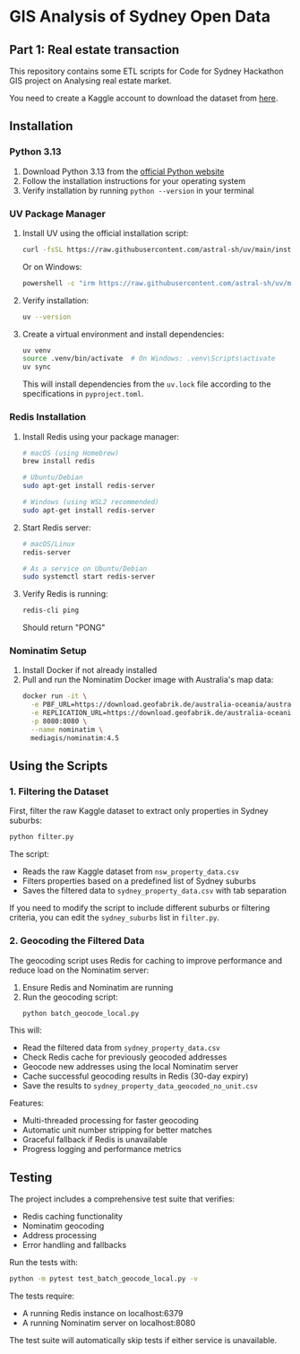 # GIS Analysis of Sydney Open Data
## Part 1: Real estate transaction

This repository contains some ETL scripts for Code for Sydney Hackathon
GIS project on Analysing real estate market.

You need to create a Kaggle account to download the dataset from [here](https://www.kaggle.com/datasets/josephcheng123456/nsw-australia-property-data).

## Installation

### Python 3.13
1. Download Python 3.13 from the [official Python website](https://www.python.org/downloads/)
2. Follow the installation instructions for your operating system
3. Verify installation by running `python --version` in your terminal

### UV Package Manager
1. Install UV using the official installation script:
   ```bash
   curl -fsSL https://raw.githubusercontent.com/astral-sh/uv/main/install.sh | bash
   ```
   
   Or on Windows:
   ```bash
   powershell -c "irm https://raw.githubusercontent.com/astral-sh/uv/main/install.ps1 | iex"
   ```

2. Verify installation:
   ```bash
   uv --version
   ```

3. Create a virtual environment and install dependencies:
   ```bash
   uv venv
   source .venv/bin/activate  # On Windows: .venv\Scripts\activate
   uv sync
   ```
   
   This will install dependencies from the `uv.lock` file according to the specifications in `pyproject.toml`.

### Redis Installation
1. Install Redis using your package manager:
   ```bash
   # macOS (using Homebrew)
   brew install redis

   # Ubuntu/Debian
   sudo apt-get install redis-server

   # Windows (using WSL2 recommended)
   sudo apt-get install redis-server
   ```

2. Start Redis server:
   ```bash
   # macOS/Linux
   redis-server

   # As a service on Ubuntu/Debian
   sudo systemctl start redis-server
   ```

3. Verify Redis is running:
   ```bash
   redis-cli ping
   ```
   Should return "PONG"

### Nominatim Setup
1. Install Docker if not already installed
2. Pull and run the Nominatim Docker image with Australia's map data:
   ```bash
   docker run -it \
     -e PBF_URL=https://download.geofabrik.de/australia-oceania/australia-latest.osm.pbf \
     -e REPLICATION_URL=https://download.geofabrik.de/australia-oceania/australia-updates/ \
     -p 8080:8080 \
     --name nominatim \
     mediagis/nominatim:4.5
   ```

## Using the Scripts

### 1. Filtering the Dataset

First, filter the raw Kaggle dataset to extract only properties in Sydney suburbs:

```bash
python filter.py
```

The script:
- Reads the raw Kaggle dataset from `nsw_property_data.csv`
- Filters properties based on a predefined list of Sydney suburbs
- Saves the filtered data to `sydney_property_data.csv` with tab separation

If you need to modify the script to include different suburbs or filtering criteria, you can edit the `sydney_suburbs` list in `filter.py`.

### 2. Geocoding the Filtered Data

The geocoding script uses Redis for caching to improve performance and reduce load on the Nominatim server:

1. Ensure Redis and Nominatim are running
2. Run the geocoding script:
   ```bash
   python batch_geocode_local.py
   ```

This will:
- Read the filtered data from `sydney_property_data.csv`
- Check Redis cache for previously geocoded addresses
- Geocode new addresses using the local Nominatim server
- Cache successful geocoding results in Redis (30-day expiry)
- Save the results to `sydney_property_data_geocoded_no_unit.csv`

Features:
- Multi-threaded processing for faster geocoding
- Automatic unit number stripping for better matches
- Graceful fallback if Redis is unavailable
- Progress logging and performance metrics

## Testing

The project includes a comprehensive test suite that verifies:
- Redis caching functionality
- Nominatim geocoding
- Address processing
- Error handling and fallbacks

Run the tests with:
```bash
python -m pytest test_batch_geocode_local.py -v
```

The tests require:
- A running Redis instance on localhost:6379
- A running Nominatim server on localhost:8080

The test suite will automatically skip tests if either service is unavailable.




